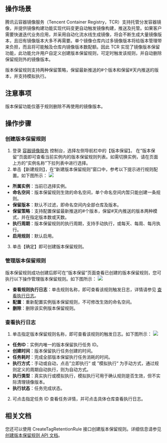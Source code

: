
## 操作场景
腾讯云容器镜像服务（Tencent Container Registry，TCR）支持托管分发容器镜像，并提供镜像构建功能实现代码变更自动触发镜像构建，推送及托管。如果客户需要快速迭代业务应用，并采用自动化流水线生成镜像，将会不断生成大量镜像版本，且旧有镜像版本大多不再需要。单个镜像仓库内过多镜像版本将给版本管理带来负担，而且将可能触及仓库内镜像版本数配额。因此 TCR 实现了镜像版本保留功能，此功能允许用户自定义创建版本保留规则，可定时触发该规则，并自动删除保留规则外的镜像版本。

版本保留规则支持两种保留策略，保留最新推送的#个版本和保留#天内推送的版本，并支持模拟执行。

## 注意事项

版本保留功能仅基于规则删除不再使用的镜像版本。

## 操作步骤
### 创建版本保留规则
1. 登录 [容器镜像服务](https://console.cloud.tencent.com/tcr) 控制台，选择左侧导航栏中的【版本保留】。
在“版本保留”页面即可查看当前实例内的版本保留规则列表。如需切换实例，请在页面上方的“实例名称”下拉列表中进行选择。
2. 单击【新建规则】，在“新建版本保留规则”窗口中，参考以下提示进行规则配置。如下图所示：
![](https://main.qcloudimg.com/raw/570d6aa9783e8b588fcd8044afcde05a.png)
 - **所属实例**：当前已选择实例。
 - **命名空间**：版本保留规则生效的命名空间，单个命名空间内暂只能创建一条规则。
 - **保留版本**：默认不过滤，即命名空间内全部仓库及版本。
 - **保留策略**：支持配置保留最新推送的#个版本，保留#天内推送的版本两种模式，并在指定版本数或天数。
 - **执行周期**：版本保留规则的执行周期，支持手动执行，或每天、每周、每月执行。
 - **启用规则**：默认启用。
3. 单击【确定】即可创建版本保留规则。
 
 
### 管理版本保留规则
版本保留规则成功创建后即可在“版本保留”页面查看已创建的版本保留规则，您可执行以下操作管理版本保留规则。如下图所示：
![](https://main.qcloudimg.com/raw/daf3997f9a183fc4cf5eec44d7968c7a.png)
- **查看规则执行日志**：单击规则名称，即可查看该规则触发日志，详情请参见 [查看执行日志](#CheckLog)。
- **配置**：重新配置实例版本保留规则，不可修改生效的命名空间。
- **删除**：删除该实例版本保留规则。





### 查看执行日志[](id:CheckLog)
1. 单击指定版本保留规则名称，即可查看该规则的触发日志。如下图所示：
![](https://main.qcloudimg.com/raw/b24aeba8bb7bca21ee8238c9439f2d33.png)
 - **任务ID**：实例内唯一的版本保留执行任务 ID。
 - **创建时间**：版本保留执行任务创建的时间。
 - **任务耗时**：完成全部版本保留执行任务消耗的时间。
 - **执行方式**：手动或自动，点击”立即执行“ 或 ”模拟执行“ 为手动方式，通过规则定义的周期自动执行，则为自动方式。
 - **执行类型**：真实执行或模拟执行，模拟执行可用于确认规则是否生效，但不实际清理镜像版本。
 - **执行状态**：任务完成状态。
2. 可点击指定任务 ID 查看任务详情，并可点击具体仓库查看执行日志。



## 相关文档
您还可以使用 CreateTagRetentionRule 接口创建版本保留规则。详细信息请参见 [创建版本保留规则 API 文档](https://cloud.tencent.com/document/product/1141/54803)。
